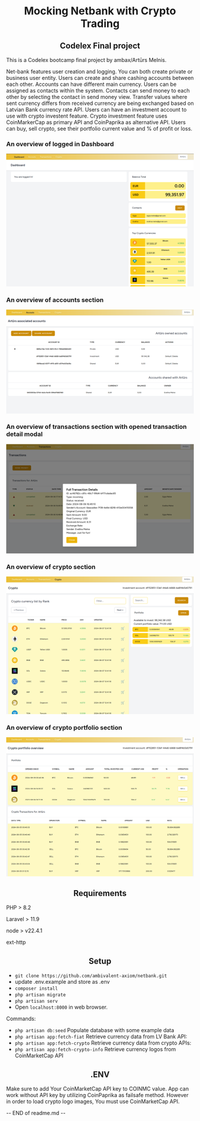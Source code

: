 <h1 align="center">Mocking Netbank with Crypto Trading</h1>
<h2 align="center">Codelex Final project</h2>

<p align="center">

This is a Codelex bootcamp final project by ambax/Artūrs Melnis.

Net-bank features user creation and logging. You can both create private or business user entity. Users can create and share cashing accounts between each other.
Accounts can have different main currency. Users can be assigned as contacts within the system. Contacts can send money to each other by selecting the contact in send money view.
Transfer values where sent currency differs from received currency are being exchanged based on Latvian Bank currency rate API.
Users can have an investment account to use with crypto investent feature. Crypto investment feature uses CoinMarkerCap as primary API and CoinPaprika as alternative API.
Users can buy, sell crypto, see their portfolio current value and % of profit or loss.
</p>

<h3>An overview of logged in Dashboard</h3>
<img src="/readme/dashboard.png"/>

<h3>An overview of accounts section</h3>
<img src="/readme/accounts.png"/>

<h3>An overview of transactions section with opened transaction detail modal</h3>
<img src="/readme/transactions.png"/>

<h3>An overview of crypto section</h3>
<img src="/readme/crypto.png"/>

<h3>An overview of crypto portfolio section</h3>
<img src="/readme/portfolio.png"/>


<h2 align="center">Requirements</h2>
<p>PHP > 8.2</p>
<p>Laravel > 11.9</p>
<p>node > v22.4.1</p>
<p>ext-http</p>

<h2 align="center">Setup</h2>

- ```git clone https://github.com/ambivalent-axiom/netbank.git```
- update .env.example and store as .env
- ```composer install```
- ```php artisan migrate```
- ```php artisan serv```
- Open ```localhost:8000``` in web browser.

Commands: <br>
- ```php artisan db:seed``` Populate database with some example data<br>
- ```php artisan app:fetch-fiat``` Retrieve currency data from LV Bank API:<br>
- ```php artisan app:fetch-crypto``` Retrieve currency data from crypto APIs:<br>
- ```php artisan app:fetch-crypto-info``` Retrieve currency logos from CoinMarketCap API<br>



<h2 align="center">.ENV</h2>
<p>Make sure to add Your CoinMarketCap API key to COINMC value. App can work without API key by utilizing CoinPaprika as failsafe method. However in order to load crypto logo images, You must use CoinMarketCap API.</p>

-- END of readme.md --
